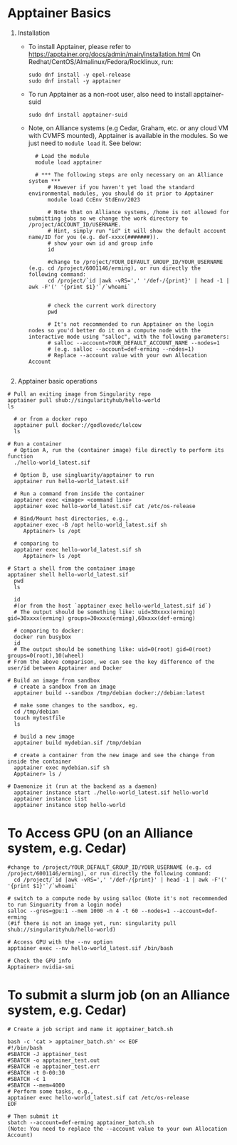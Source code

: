 
# Apptainer Basics
1. Installation 
   - To install Apptainer, please refer to https://apptainer.org/docs/admin/main/installation.html
     On Redhat/CentOS/Almalinux/Fedora/Rocklinux, run:
     ```
     sudo dnf install -y epel-release
     sudo dnf install -y apptainer
     ```
   - To run Apptainer as a non-root user, also need to install apptainer-suid
     ```
     sudo dnf install apptainer-suid
     ```
   
   - Note, on Alliance systems (e.g Cedar, Graham, etc. or any cloud VM with CVMFS mounted), Apptainer is available in the modules. So we just need to `module load` it. See below:

      ```
        # Load the module
        module load apptainer
      
        # *** The following steps are only necessary on an Alliance system ***
            # However if you haven't yet load the standard environmental modules, you should do it prior to Apptainer
            module load CcEnv StdEnv/2023
        
            # Note that on Alliance systems, /home is not allowed for submitting jobs so we change the work directory to /project/ACCOUNT_ID/USERNAME. 
            # Hint, simply run "id" it will show the default account name/ID for you (e.g. def-xxxx(#######)).
            # show your own id and group info
            id 
      
            #change to /project/YOUR_DEFAULT_GROUP_ID/YOUR_USERNAME (e.g. cd /project/6001146/erming), or run directly the following command:
            cd /project/`id |awk -vRS=',' '/def-/{print}' | head -1 | awk -F'(' '{print $1}'`/`whoami`
           
        
            # check the current work directory
            pwd 
      
            # It's not recommended to run Apptainer on the login nodes so you'd better do it on a compute node with the interactive mode using "salloc", with the following parameters:
            # salloc --account=YOUR_DEFAULT_ACCOUNT_NAME --nodes=1
            # (e.g. salloc --account=def-erming --nodes=1)
            # Replace --account value with your own Allocation Account
       
      ```

2. Apptainer basic operations
  ```
  # Pull an exiting image from Singularity repo
  apptainer pull shub://singularityhub/hello-world
  ls

    # or from a docker repo
    apptainer pull docker://godlovedc/lolcow
    ls

  # Run a container
    # Option A, run the (container image) file directly to perform its function
    ./hello-world_latest.sif

    # Option B, use singluarity/apptainer to run 
    apptainer run hello-world_latest.sif
    
    # Run a command from inside the container
    apptainer exec <image> <command line>
    apptainer exec hello-world_latest.sif cat /etc/os-release

    # Bind/Mount host directories, e.g.,
    apptainer exec -B /opt hello-world_latest.sif sh
       Apptainer> ls /opt

    # comparing to 
    apptainer exec hello-world_latest.sif sh
       Apptainer> ls /opt

  # Start a shell from the container image
  apptainer shell hello-world_latest.sif
    pwd
    ls

    id
    #(or from the host `apptainer exec hello-world_latest.sif id`)
    # The output should be something like: uid=30xxxx(erming) gid=30xxxx(erming) groups=30xxxx(erming),60xxxx(def-erming)

    # comparing to docker:
    docker run busybox  
    id 
    # The output should be something like: uid=0(root) gid=0(root) groups=0(root),10(wheel)
  # From the above comparison, we can see the key difference of the user/id between Apptainer and Docker

  # Build an image from sandbox
    # create a sandbox from an image
    apptainer build --sandbox /tmp/debian docker://debian:latest

    # make some changes to the sandbox, eg.
    cd /tmp/debian
    touch mytestfile
    ls
 
    # build a new image 
    apptainer build mydebian.sif /tmp/debian

    # create a container from the new image and see the change from inside the container
    apptainer exec mydebian.sif sh
    Apptainer> ls /

  # Daemonize it (run at the backend as a daemon)
    apptainer instance start ./hello-world_latest.sif hello-world
    apptainer instance list
    apptainer instance stop hello-world
  ```

  # To Access GPU (on an Alliance system, e.g. Cedar)

    #change to /project/YOUR_DEFAULT_GROUP_ID/YOUR_USERNAME (e.g. cd /project/6001146/erming), or run directly the following command:
      cd /project/`id |awk -vRS=',' '/def-/{print}' | head -1 | awk -F'(' '{print $1}'`/`whoami`

    # switch to a compute node by using salloc (Note it's not recommended to run Singuarity from a login node)
    salloc --gres=gpu:1 --mem 1000 -n 4 -t 60 --nodes=1 --account=def-erming
    (#if there is not an image yet, run: singularity pull shub://singularityhub/hello-world)

    # Access GPU with the --nv option 
    apptainer exec --nv hello-world_latest.sif /bin/bash

    # Check the GPU info
    Apptainer> nvidia-smi
    
  # To submit a slurm job  (on an Alliance system, e.g. Cedar)
    # Create a job script and name it apptainer_batch.sh
    
    bash -c 'cat > apptainer_batch.sh' << EOF
    #!/bin/bash
    #SBATCH -J apptainer_test
    #SBATCH -o apptainer_test.out
    #SBATCH -e apptainer_test.err
    #SBATCH -t 0-00:30
    #SBATCH -c 1
    #SBATCH --mem=4000
    # Perform some tasks, e.g., 
    apptainer exec hello-world_latest.sif cat /etc/os-release
    EOF
    
    # Then submit it
    sbatch --account=def-erming apptainer_batch.sh
    (Note: You need to replace the --account value to your own Allocation Account)
   
